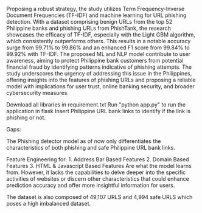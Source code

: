 Proposing a robust strategy, the study utilizes Term Frequency-Inverse Document Frequencies (TF-IDF) and machine learning for URL phishing detection. With a dataset comprising benign URLs from the top 52 Philippine banks and phishing URLs from PhishTank, the research showcases the efficacy of TF-IDF, especially with the Light GBM algorithm, which consistently outperforms others. This results in a notable accuracy surge from 99.71% to 99.86% and an enhanced F1 score from 99.84% to 99.92% with TF-IDF. The proposed ML and NLP model contribute to user awareness, aiming to protect Philippine bank customers from potential financial fraud by identifying patterns indicative of phishing attempts. The study underscores the urgency of addressing this issue in the Philippines, offering insights into the features of phishing URLs and proposing a reliable model with implications for user trust, online banking security, and broader cybersecurity measures.

Download all libraries in requirement.txt
Run "python app.py" to run the application in flask
Insert Philippine URL bank links to identify if the link is phishing or not.

Gaps:

  The Phishing detector model as of now only differentiates the characteristics of both phishing and safe Philippine URL bank links.
  
  Feature Engineering for:
    1. Address Bar Based Features
    2. Domain Based Features
    3. HTML & Javascript Based Features
  Are what the model learns from. However, it lacks the capabilities to delve deeper into the specific activities of websites or discern other characteristics that could enhance prediction accuracy and offer more insightful information for users.

  The dataset is also composed of 49,107 URLS and 4,994 safe URLS which poses a high imbalanced dataset.

  
